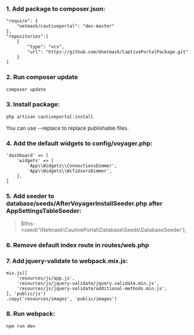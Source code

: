 ### 1. Add package to composer.json:  
```
"require": {  
    "netmask/cautiveportal": "dev-master"  
},  
"repositories":[  
    {
        "type": "vcs",
        "url": "https://github.com/dnetmask/CaptivePortalPackage.git"
    }  
]
```
### 2. Run composer update
```bash
composer update
```
### 3. Install package: 
```bash
php artisan cautiveportal:install
```  
You can use --replace to replace publishable files.  
### 4. Add the default widgets to config/voyager.php:  
```
'dashboard' => [  
    'widgets' => [  
        'App\\Widgets\\ConnectionsDimmer',  
        'App\\Widgets\\WifiUsersDimmer',  
    ],  
]
```  
### 5. Add seeder to database/seeds/AfterVoyagerInstallSeeder.php after AppSettingsTableSeeder:  
>$this->seed('\Netmask\CautivePortal\Database\Seeds\DatabaseSeeder');
### 6. Remove default index route in routes/web.php  
### 7. Add jquery-validate to webpack.mix.js:  
```
mix.js([
    'resources/js/app.js',
    'resources/js/jquery-validate/jquery.validate.min.js',
    'resources/js/jquery-validate/additional-methods.min.js',
], 'public/js')
.copy('resources/images', 'public/images')
```  
### 8. Run webpack:  
```bash
npm run dev
```